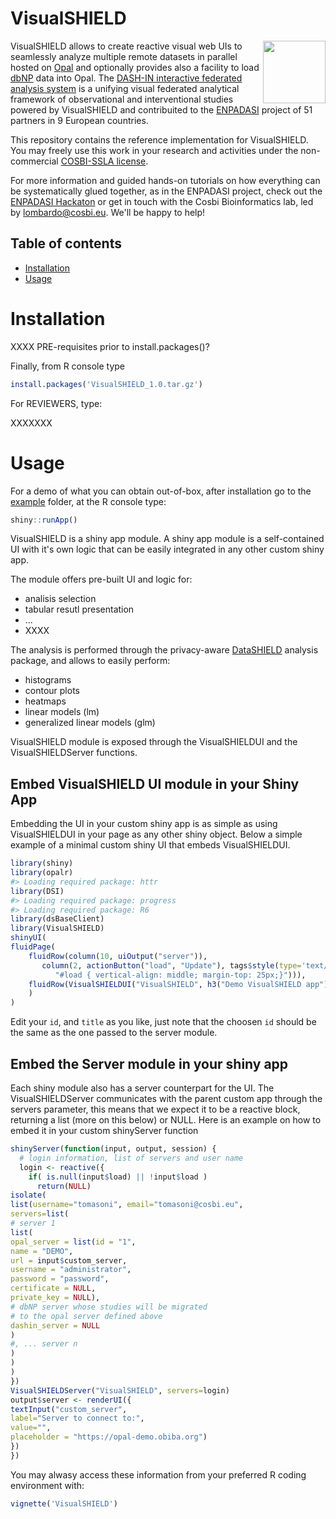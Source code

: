 # VisualSHIELD

<img align="right" height="100" src="https://dashin.cosbi.eu/img/dash-in_logo.png">

VisualSHIELD allows to create reactive visual web UIs to seamlessly analyze multiple remote datasets in parallel hosted on [Opal](https://www.obiba.org/pages/products/opal/) and optionally provides also a facility to load [dbNP](https://dashin.eu/interventionstudies/) data into Opal. The [DASH-IN interactive federated analysis system](https://dashin.cosbi.eu/) is a unifying visual federated analytical framework of observational and interventional studies powered by VisualSHIELD and contribuited to the [ENPADASI](https://www.dtls.nl/wp-content/uploads/2016/05/ENPADASI_Bouwman_250516_FAIR.pdf#page=7) project of 51 partners in 9 European countries.

This repository contains the reference implementation for VisualSHIELD. You may freely use this work in your research and activities under the non-commercial [COSBI-SSLA license](https://www.cosbi.eu/research/prototypes/licence_terms).

For more information and guided hands-on tutorials on how everything can be systematically glued together, as in the ENPADASI project, check out the [ENPADASI Hackaton](https://agenda.infn.it/event/11522/) or get in touch with the Cosbi Bioinformatics lab, led by lombardo@cosbi.eu. We'll be happy to help!

## Table of contents

- [Installation](#installation)
- [Usage](#usage)


# Installation

XXXX PRE-requisites prior to install.packages()? 


Finally, from R console type

```R
install.packages('VisualSHIELD_1.0.tar.gz')
```

For REVIEWERS, type:

XXXXXXX

# Usage

For a demo of what you can obtain out-of-box, after installation go to the [example](example) folder, at the R console type:

```R
shiny::runApp() 
```

VisualSHIELD is a shiny app module. A shiny app module is a self-contained UI with it's own logic that can be easily integrated in any other custom shiny app. 

The module offers pre-built UI and logic for:
* analisis selection
* tabular resutl presentation
* ...
* XXXX

The analysis is performed through the privacy-aware [DataSHIELD](https://www.datashield.ac.uk/) analysis package, and allows to easily perform:
* histograms
* contour plots
* heatmaps
* linear models (lm)
* generalized linear models (glm)

VisualSHIELD module is exposed through the VisualSHIELDUI and the VisualSHIELDServer functions. 


## Embed VisualSHIELD UI module in your Shiny App

Embedding the UI in your custom shiny app is as simple as using VisualSHIELDUI in your page as any other shiny object. Below a simple
example of a minimal custom shiny UI that embeds VisualSHIELDUI.

```R
library(shiny)
library(opalr)
#> Loading required package: httr
library(DSI)
#> Loading required package: progress
#> Loading required package: R6
library(dsBaseClient)
library(VisualSHIELD)
shinyUI(
fluidPage(
    fluidRow(column(10, uiOutput("server")),
       column(2, actionButton("load", "Update"), tags$style(type='text/css',
          "#load { vertical-align: middle; margin-top: 25px;}"))),
    fluidRow(VisualSHIELDUI("VisualSHIELD", h3("Demo VisualSHIELD app")))
    )
)
```

Edit your `id`, and `title` as you like, just note that the choosen `id` should be the same as the one passed to the server module.

## Embed the Server module in your shiny app

Each shiny module also has a server counterpart for the UI. The VisualSHIELDServer communicates with the parent custom app through
the servers parameter, this means that we expect it to be a reactive block, returning a list (more on this below) or NULL.
Here is an example on how to embed it in your custom shinyServer function

```R
shinyServer(function(input, output, session) {
  # login information, list of servers and user name
  login <- reactive({
    if( is.null(input$load) || !input$load )
      return(NULL)
isolate(
list(username="tomasoni", email="tomasoni@cosbi.eu",
servers=list(
# server 1
list(
opal_server = list(id = "1",
name = "DEMO",
url = input$custom_server,
username = "administrator",
password = "password",
certificate = NULL,
private_key = NULL),
# dbNP server whose studies will be migrated
# to the opal server defined above
dashin_server = NULL
)
#, ... server n
)
)
)
})
VisualSHIELDServer("VisualSHIELD", servers=login)
output$server <- renderUI({
textInput("custom_server",
label="Server to connect to:",
value="",
placeholder = "https://opal-demo.obiba.org")
})
})
```

You may alwasy access these information from your preferred R coding environment with:

```R
vignette('VisualSHIELD')
```

